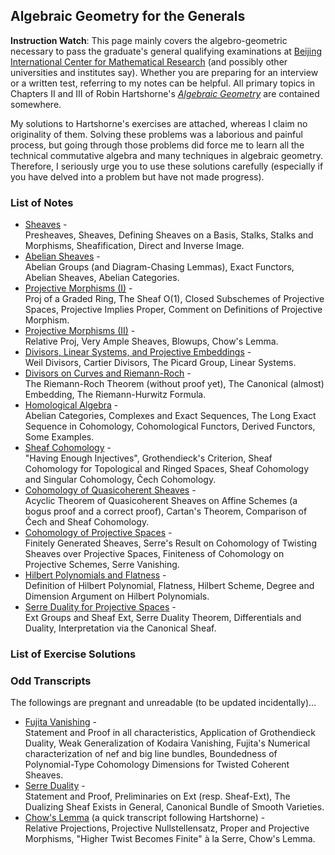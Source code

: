 ## Algebraic Geometry for the Generals

**Instruction Watch**: This page mainly covers the algebro-geometric necessary to pass the graduate's general qualifying examinations at [Beijing International Center for Mathematical Research](https://bicmr.pku.edu.cn) (and possibly other universities and institutes say). Whether you are preparing for an interview or a written test, referring to my notes can be helpful. All primary topics in Chapters II and III of Robin Hartshorne's [_Algebraic Geometry_](https://www.amazon.com/Algebraic-Geometry-Graduate-Texts-Mathematics/dp/0387902449) are contained somewhere.

My solutions to Hartshorne's exercises are attached, whereas I claim no originality of them. Solving these problems was a laborious and painful process, but going through those problems did force me to learn all the technical commutative algebra and many techniques in algebraic geometry. Therefore, I seriously urge you to use these solutions carefully (especially if you have delved into a problem but have not made progress).

### List of Notes

- [Sheaves](./genag-sheaves.pdf) - <br/>
  Presheaves, Sheaves, Defining Sheaves on a Basis, Stalks, Stalks and Morphisms, Sheafification, Direct and Inverse Image.
- [Abelian Sheaves](./genag-absh.pdf) - <br/>
  Abelian Groups (and Diagram-Chasing Lemmas), Exact Functors, Abelian Sheaves, Abelian Categories.
- [Projective Morphisms (I)](./genag-proj1.pdf) - <br/>
  Proj of a Graded Ring, The Sheaf O(1), Closed Subschemes of Projective Spaces, Projective Implies Proper, Comment on Definitions of Projective Morphism.
- [Projective Morphisms (II)](./genag-proj2.pdf) - <br/>
  Relative Proj, Very Ample Sheaves, Blowups, Chow's Lemma.
- [Divisors, Linear Systems, and Projective Embeddings](./genag-div1.pdf) - <br/>
  Weil Divisors, Cartier Divisors, The Picard Group, Linear Systems.
- [Divisors on Curves and Riemann-Roch](./genag-div2.pdf) - <br/>
  The Riemann-Roch Theorem (without proof yet), The Canonical (almost) Embedding, The Riemann-Hurwitz Formula.
- [Homological Algebra](./genag-homalg.pdf) - <br/>
  Abelian Categories, Complexes and Exact Sequences, The Long Exact Sequence in Cohomology, Cohomological Functors, Derived Functors, Some Examples.
- [Sheaf Cohomology](./genag-shcohom.pdf) - <br/>
  "Having Enough Injectives", Grothendieck's Criterion, Sheaf Cohomology for Topological and Ringed Spaces, Sheaf Cohomology and Singular Cohomology, Čech Cohomology.
- [Cohomology of Quasicoherent Sheaves](./genag-qcohcohom.pdf) - <br/>
  Acyclic Theorem of Quasicoherent Sheaves on Affine Schemes (a bogus proof and a correct proof), Cartan's Theorem, Comparison of Čech and Sheaf Cohomology.
- [Cohomology of Projective Spaces](./genag-cohomserre.pdf) - <br/>
  Finitely Generated Sheaves, Serre's Result on Cohomology of Twisting Sheaves over Projective Spaces, Finiteness of Cohomology on Projective Schemes, Serre Vanishing.
- [Hilbert Polynomials and Flatness](./genag-hilbpoly.pdf) - <br/>
  Definition of Hilbert Polynomial, Flatness, Hilbert Scheme, Degree and Dimension Argument on Hilbert Polynomials.
- [Serre Duality for Projective Spaces](./genag-serredualty.pdf) - <br/>
  Ext Groups and Sheaf Ext, Serre Duality Theorem, Differentials and Duality, Interpretation via the Canonical Sheaf.

### List of Exercise Solutions


### Odd Transcripts

The followings are pregnant and unreadable (to be updated incidentally)...

- [Fujita Vanishing](./genag-fujita.pdf) - <br/>
  Statement and Proof in all characteristics, Application of Grothendieck Duality, Weak Generalization of Kodaira Vanishing, Fujita's Numerical characterization of nef and big line bundles, Boundedness of Polynomial-Type Cohomology Dimensions for Twisted Coherent Sheaves.
- [Serre Duality](./genag-serreduality.pdf) - <br/>
  Statement and Proof, Preliminaries on Ext (resp. Sheaf-Ext), The Dualizing Sheaf Exists in General, Canonical Bundle of Smooth Varieties.
- [Chow's Lemma](./genag-chow.pdf) (a quick transcript following Hartshorne) - <br/>
  Relative Projections, Projective Nullstellensatz, Proper and Projective Morphisms, "Higher Twist Becomes Finite" à la Serre, Chow's Lemma.
